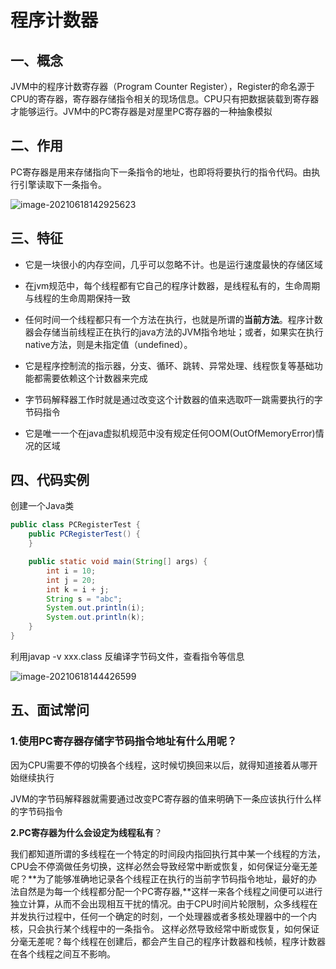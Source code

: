 # 程序计数器

## 一、概念

JVM中的程序计数寄存器（Program Counter Register），Register的命名源于CPU的寄存器，寄存器存储指令相关的现场信息。CPU只有把数据装载到寄存器才能够运行。JVM中的PC寄存器是对屋里PC寄存器的一种抽象模拟

## 二、作用

PC寄存器是用来存储指向下一条指令的地址，也即将将要执行的指令代码。由执行引擎读取下一条指令。

![image-20210618142925623](https://gitee.com/ShaoxiongDu/imageBed/raw/master/image-20210618142925623.png)

## 三、特征

- 它是一块很小的内存空间，几乎可以忽略不计。也是运行速度最快的存储区域

- 在jvm规范中，每个线程都有它自己的程序计数器，是线程私有的，生命周期与线程的生命周期保持一致

- 任何时间一个线程都只有一个方法在执行，也就是所谓的**当前方法**。程序计数器会存储当前线程正在执行的java方法的JVM指令地址；或者，如果实在执行native方法，则是未指定值（undefined）。

- 它是程序控制流的指示器，分支、循环、跳转、异常处理、线程恢复等基础功能都需要依赖这个计数器来完成

- 字节码解释器工作时就是通过改变这个计数器的值来选取吓一跳需要执行的字节码指令

- 它是唯一一个在java虚拟机规范中没有规定任何OOM(OutOfMemoryError)情况的区域

## 四、代码实例

创建一个Java类

```java
public class PCRegisterTest {
    public PCRegisterTest() {
    }

    public static void main(String[] args) {
        int i = 10;
        int j = 20;
        int k = i + j;
        String s = "abc";
        System.out.println(i);
        System.out.println(k);
    }
}
```

利用javap -v xxx.class 反编译字节码文件，查看指令等信息

![image-20210618144426599](https://gitee.com/ShaoxiongDu/imageBed/raw/master/image-20210618144426599.png)

## 五、面试常问

### 1.使用PC寄存器存储字节码指令地址有什么用呢？

​	因为CPU需要不停的切换各个线程，这时候切换回来以后，就得知道接着从哪开始继续执行

​	JVM的字节码解释器就需要通过改变PC寄存器的值来明确下一条应该执行什么样的字节码指令

**2.PC寄存器为什么会设定为线程私有**？

​	我们都知道所谓的多线程在一个特定的时间段内指回执行其中某一个线程的方法，CPU会不停滴做任务切换，这样必然会导致经常中断或恢复，如何保证分毫无差呢？**为了能够准确地记录各个线程正在执行的当前字节码指令地址，最好的办法自然是为每一个线程都分配一个PC寄存器,**这样一来各个线程之间便可以进行独立计算，从而不会出现相互干扰的情况。
​	 由于CPU时间片轮限制，众多线程在并发执行过程中，任何一个确定的时刻，一个处理器或者多核处理器中的一个内核，只会执行某个线程中的一条指令。
 	这样必然导致经常中断或恢复，如何保证分毫无差呢？每个线程在创建后，都会产生自己的程序计数器和栈帧，程序计数器在各个线程之间互不影响。



